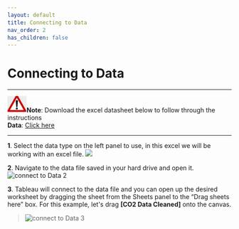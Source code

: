 ```yaml
---
layout: default
title: Connecting to Data
nav_order: 2
has_children: false
---
```


# Connecting to Data

---

![](./assets/images/note-icon.png "Note")<b>Note</b>: Download the excel datasheet below to follow through the instructions 
<br>
<b>Data</b>: [Click here](https://mkt.tableau.com/Public/Datasets/World_Bank_CO2.xlsx)

---

**1**. Select the data type on the left panel to use, in this excel we will be working with an excel file.
![](https://github.com/cysong12/Tableau-Desktop-Public-Edition/blob/gh-pages/docs/images/ctd1.png?raw=true)
<br>

**2**. Navigate to the data file saved in your hard drive and open it.
![](https://github.com/cysong12/Tableau-Desktop-Public-Edition/blob/gh-pages/assets/images/connecting-to-data-2.png?raw=true "connect to Data 2")
<br>

**3**. Tableau will connect to the data file and you can open up the desired worksheet by dragging the sheet from the Sheets panel to the “Drag sheets here” box. For this example, let's drag **[CO2 Data Cleaned]** onto the canvas.
>![](https://github.com/cysong12/Tableau-Desktop-Public-Edition/blob/gh-pages/assets/images/connecting-to-data-3.png?raw=true "connect to Data 3")

<br>
 
